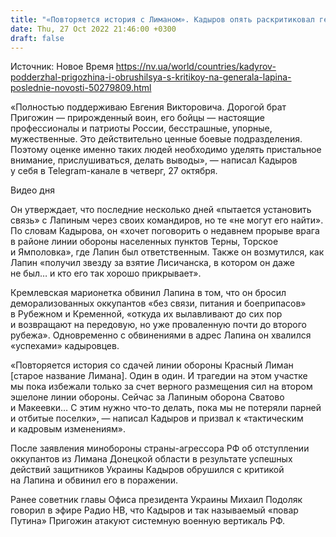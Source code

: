 ```yaml
---
title: "«Повторяется история с Лиманом». Кадыров опять раскритиковал генерала Лапина и объяснился в любви Пригожину"
date: Thu, 27 Oct 2022 21:46:00 +0300
draft: false
---
```

Источник: Новое Время https://nv.ua/world/countries/kadyrov-podderzhal-prigozhina-i-obrushilsya-s-kritikoy-na-generala-lapina-poslednie-novosti-50279809.html


«Полностью поддерживаю Евгения Викторовича. Дорогой брат Пригожин — прирожденный воин, его бойцы — настоящие профессионалы и патриоты России, бесстрашные, упорные, мужественные. Это действительно ценные боевые подразделения. Поэтому оценке именно таких людей необходимо уделять пристальное внимание, прислушиваться, делать выводы», — написал Кадыров у себя в Telegram-канале в четверг, 27 октября.

 Видео дня   

Он утверждает, что последние несколько дней «пытается установить связь» с Лапиным через своих командиров, но те «не могут его найти». По словам Кадырова, он «хочет поговорить о недавнем прорыве врага в районе линии обороны населенных пунктов Терны, Торское и Ямполовка», где Лапин был ответственным. Также он возмутился, как Лапин «получил звезду за взятие Лисичанска, в котором он даже не был… и кто его так хорошо прикрывает».

Кремлевская марионетка обвинил Лапина в том, что он бросил деморализованных оккупантов «без связи, питания и боеприпасов» в Рубежном и Кременной, «откуда их вылавливают до сих пор и возвращают на передовую, но уже проваленную почти до второго рубежа». Одновременно с обвинениями в адрес Лапина он хвалился «успехами» кадыровцев.

«Повторяется история со сдачей линии обороны Красный Лиман [старое название Лимана]. Один в один. И трагедии на этом участке мы пока избежали только за счет верного размещения сил на втором эшелоне линии обороны. Сейчас за Лапиным оборона Сватово и Макеевки… С этим нужно что-то делать, пока мы не потеряли парней и отбитые поселки», — написал Кадыров и призвал к «тактическим и кадровым изменениям».

После заявления минобороны страны-агрессора РФ об отступлении оккупантов из Лимана Донецкой области в результате успешных действий защитников Украины Кадыров обрушился с критикой на Лапина и обвинил его в поражении.

Ранее советник главы Офиса президента Украины Михаил Подоляк говорил в эфире Радио НВ, что Кадыров и так называемый «повар Путина» Пригожин атакуют системную военную вертикаль РФ.
